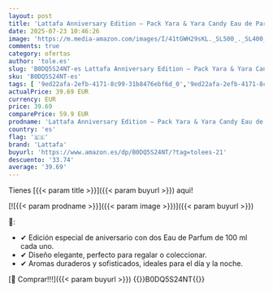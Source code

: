 ```yaml
---
layout: post
title: 'Lattafa Anniversary Edition – Pack Yara & Yara Candy Eau de Parfum  100 ml + 100 ml  | Fragancias Exclusivas para Mujer | Dulce  Floral y Sofisticado'
date: 2025-07-23 10:46:26
image: 'https://m.media-amazon.com/images/I/41tGWH29sKL._SL500_._SL400_.jpg'
comments: true
category: ofertas
author: 'tole.es'
slug: 'B0DQ5S24NT-es Lattafa Anniversary Edition – Pack Yara & Yara Candy Eau...'
sku: 'B0DQ5S24NT-es'
tags: [ '9ed22afa-2efb-4171-8c99-31b8476ebf6d_0','9ed22afa-2efb-4171-8c99-31b8476ebf6d_1101','9ed22afa-2efb-4171-8c99-31b8476ebf6d_5001','9ed22afa-2efb-4171-8c99-31b8476ebf6d_6401','Agua de perfume para mujeres','Arborist Merchandising Root','Belleza','Esenciales del día a día: Belleza','Fragancias para mujeres','Perfumes y fragancias','Self Service','Special Features Stores','Top Brands Beauty Fragrances','Top Brands Beauty Selection','Top Brands Perfumes Selection','de','eau','lattafa','parfum','top brands_beauty','🇪🇸', ]
actualPrice: 39.69 EUR
currency: EUR
price: 39.69
comparePrice: 59.9 EUR
prodname: 'Lattafa Anniversary Edition – Pack Yara & Yara Candy Eau de Parfum  100 ml + 100 ml  | Fragancias Exclusivas para Mujer | Dulce  Floral y Sofisticado'
country: 'es'
flag: '🇪🇸'
brand: 'Lattafa'
buyurl: 'https://www.amazon.es/dp/B0DQ5S24NT/?tag=tolees-21'
descuento: '33.74'
average: '39.69'
---
```


Tienes [{{< param title >}}]({{< param buyurl >}}) aqui!

[![{{< param prodname >}}]({{< param image >}})]({{< param buyurl >}})

🔎:

- ✔ Edición especial de aniversario con dos Eau de Parfum de 100 ml cada uno.
- ✔ Diseño elegante, perfecto para regalar o coleccionar.
- ✔ Aromas duraderos y sofisticados, ideales para el día y la noche.

[🛒 Comprar!!!]({{< param buyurl >}})
{{<world>}}B0DQ5S24NT{{</world>}}
